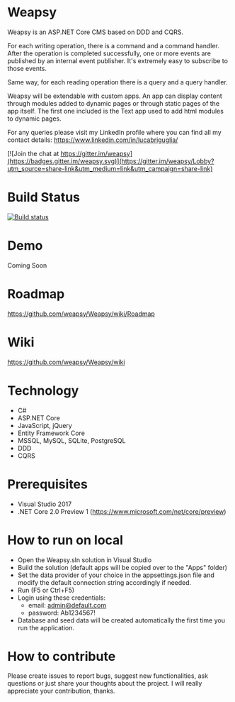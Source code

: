 # Weapsy
Weapsy is an ASP.NET Core CMS based on DDD and CQRS.

For each writing operation, there is a command and a command handler. 
After the operation is completed successfully, one or more events are published by an internal event publisher. 
It's extremely easy to subscribe to those events.

Same way, for each reading operation there is a query and a query handler.

Weapsy will be extendable with custom apps. An app can display content through modules added to dynamic pages or through static pages of the app itself. 
The first one included is the Text app used to add html modules to dynamic pages.

For any queries please visit my LinkedIn profile where you can find all my contact details: https://www.linkedin.com/in/lucabriguglia/

[![Join the chat at https://gitter.im/weapsy](https://badges.gitter.im/weapsy.svg)](https://gitter.im/weapsy/Lobby?utm_source=share-link&utm_medium=link&utm_campaign=share-link)

# Build Status

[![Build status](https://ci.appveyor.com/api/projects/status/ptwkjgk7gwledwh3/branch/master?svg=true)](https://ci.appveyor.com/project/lucabriguglia/weapsy/branch/master)

# Demo

Coming Soon

# Roadmap

https://github.com/weapsy/Weapsy/wiki/Roadmap

# Wiki

https://github.com/weapsy/Weapsy/wiki

# Technology

- C#
- ASP.NET Core
- JavaScript, jQuery
- Entity Framework Core
- MSSQL, MySQL, SQLite, PostgreSQL
- DDD
- CQRS

# Prerequisites

- Visual Studio 2017
- .NET Core 2.0 Preview 1 (https://www.microsoft.com/net/core/preview)

# How to run on local

- Open the Weapsy.sln solution in Visual Studio
- Build the solution (default apps will be copied over to the "Apps" folder)
- Set the data provider of your choice in the appsettings.json file and modify the default connection string accordingly if needed.
- Run (F5 or Ctrl+F5)
- Login using these credentials:
  - email: admin@default.com
  - password: Ab1234567!
- Database and seed data will be created automatically the first time you run the application.

# How to contribute

Please create issues to report bugs, suggest new functionalities, ask questions or just share your thoughts about the project. I will really appreciate your contribution, thanks.
